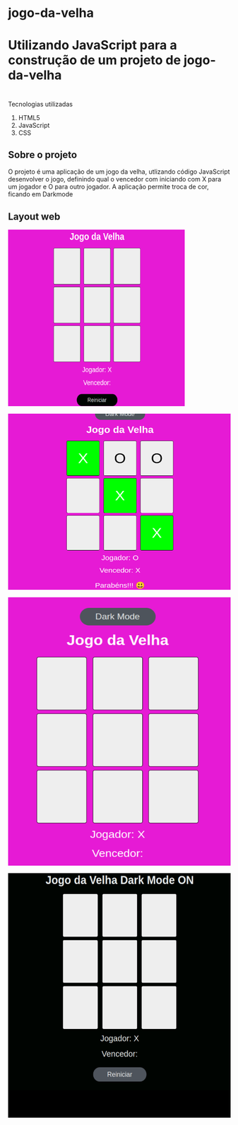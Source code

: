 # jogo-da-velha

# Utilizando JavaScript para a construção de um projeto de jogo-da-velha

#
Tecnologias utilizadas <ol><li>HTML5</li><li>JavaScript</li><li>CSS</li></ol>  	

##  Sobre o projeto
O projeto é uma aplicação de um jogo da velha, utlizando código JavaScript desenvolver o jogo, definindo qual o vencedor
com iniciando com X para um jogador e O para outro jogador.
A aplicação permite troca de cor, ficando em Darkmode

## Layout web
![Web 1](https://github.com/lucimarNeves/jogo-da-velha/blob/main/assets/imagem1.png)

![Web 2](https://github.com/lucimarNeves/jogo-da-velha/blob/main/assets/imagem2.png)

![Web 3](https://github.com/lucimarNeves/jogo-da-velha/blob/main/assets/imagem3.png)

![Web 3](https://github.com/lucimarNeves/jogo-da-velha/blob/main/assets/imagem4.png)

